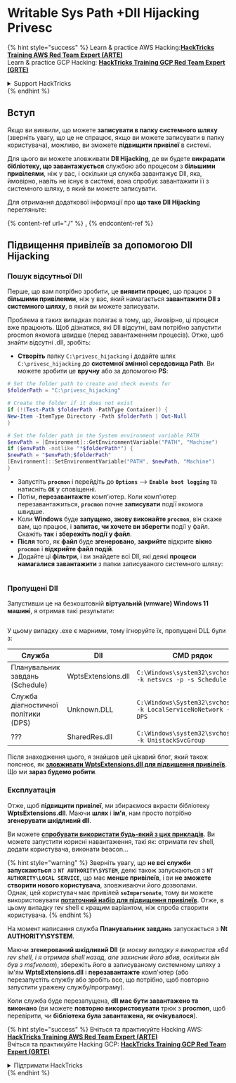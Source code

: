 # Writable Sys Path +Dll Hijacking Privesc

{% hint style="success" %}
Learn & practice AWS Hacking:<img src="/.gitbook/assets/arte.png" alt="" data-size="line">[**HackTricks Training AWS Red Team Expert (ARTE)**](https://training.hacktricks.xyz/courses/arte)<img src="/.gitbook/assets/arte.png" alt="" data-size="line">\
Learn & practice GCP Hacking: <img src="/.gitbook/assets/grte.png" alt="" data-size="line">[**HackTricks Training GCP Red Team Expert (GRTE)**<img src="/.gitbook/assets/grte.png" alt="" data-size="line">](https://training.hacktricks.xyz/courses/grte)

<details>

<summary>Support HackTricks</summary>

* Check the [**subscription plans**](https://github.com/sponsors/carlospolop)!
* **Join the** 💬 [**Discord group**](https://discord.gg/hRep4RUj7f) or the [**telegram group**](https://t.me/peass) or **follow** us on **Twitter** 🐦 [**@hacktricks\_live**](https://twitter.com/hacktricks\_live)**.**
* **Share hacking tricks by submitting PRs to the** [**HackTricks**](https://github.com/carlospolop/hacktricks) and [**HackTricks Cloud**](https://github.com/carlospolop/hacktricks-cloud) github repos.

</details>
{% endhint %}

## Вступ

Якщо ви виявили, що можете **записувати в папку системного шляху** (зверніть увагу, що це не спрацює, якщо ви можете записувати в папку користувача), можливо, ви зможете **підвищити привілеї** в системі.

Для цього ви можете зловживати **Dll Hijacking**, де ви будете **викрадати бібліотеку, що завантажується** службою або процесом з **більшими привілеями**, ніж у вас, і оскільки ця служба завантажує Dll, яка, ймовірно, навіть не існує в системі, вона спробує завантажити її з системного шляху, в який ви можете записувати.

Для отримання додаткової інформації про **що таке Dll Hijacking** перегляньте:

{% content-ref url="./" %}
[.](./)
{% endcontent-ref %}

## Підвищення привілеїв за допомогою Dll Hijacking

### Пошук відсутньої Dll

Перше, що вам потрібно зробити, це **виявити процес**, що працює з **більшими привілеями**, ніж у вас, який намагається **завантажити Dll з системного шляху**, в який ви можете записувати.

Проблема в таких випадках полягає в тому, що, ймовірно, ці процеси вже працюють. Щоб дізнатися, які Dll відсутні, вам потрібно запустити procmon якомога швидше (перед завантаженням процесів). Отже, щоб знайти відсутні .dll, зробіть:

* **Створіть** папку `C:\privesc_hijacking` і додайте шлях `C:\privesc_hijacking` до **системної змінної середовища Path**. Ви можете зробити це **вручну** або за допомогою **PS**:
```powershell
# Set the folder path to create and check events for
$folderPath = "C:\privesc_hijacking"

# Create the folder if it does not exist
if (!(Test-Path $folderPath -PathType Container)) {
New-Item -ItemType Directory -Path $folderPath | Out-Null
}

# Set the folder path in the System environment variable PATH
$envPath = [Environment]::GetEnvironmentVariable("PATH", "Machine")
if ($envPath -notlike "*$folderPath*") {
$newPath = "$envPath;$folderPath"
[Environment]::SetEnvironmentVariable("PATH", $newPath, "Machine")
}
```
* Запустіть **`procmon`** і перейдіть до **`Options`** --> **`Enable boot logging`** та натисніть **`OK`** у сповіщенні.
* Потім, **перезавантажте** комп'ютер. Коли комп'ютер перезавантажиться, **`procmon`** почне **записувати** події якомога швидше.
* Коли **Windows** буде **запущено, знову виконайте `procmon`**, він скаже вам, що працює, і **запитає, чи хочете ви зберегти** події у файл. Скажіть **так** і **збережіть події у файл**.
* **Після** того, як **файл** буде **згенеровано**, **закрийте** відкрите **вікно `procmon`** і **відкрийте файл подій**.
* Додайте ці **фільтри**, і ви знайдете всі Dll, які деякі **процеси намагалися завантажити** з папки записуваного системного шляху:

<figure><img src="../../../.gitbook/assets/image (945).png" alt=""><figcaption></figcaption></figure>

### Пропущені Dll

Запустивши це на безкоштовній **віртуальній (vmware) Windows 11 машині**, я отримав такі результати:

<figure><img src="../../../.gitbook/assets/image (607).png" alt=""><figcaption></figcaption></figure>

У цьому випадку .exe є марними, тому ігноруйте їх, пропущені DLL були з:

| Служба                         | Dll                | CMD рядок                                                             |
| ------------------------------- | ------------------ | -------------------------------------------------------------------- |
| Планувальник завдань (Schedule)       | WptsExtensions.dll | `C:\Windows\system32\svchost.exe -k netsvcs -p -s Schedule`          |
| Служба діагностичної політики (DPS) | Unknown.DLL        | `C:\Windows\System32\svchost.exe -k LocalServiceNoNetwork -p -s DPS` |
| ???                             | SharedRes.dll      | `C:\Windows\system32\svchost.exe -k UnistackSvcGroup`                |

Після знаходження цього, я знайшов цей цікавий блог, який також пояснює, як [**зловживати WptsExtensions.dll для підвищення привілеїв**](https://juggernaut-sec.com/dll-hijacking/#Windows\_10\_Phantom\_DLL\_Hijacking\_-\_WptsExtensionsdll). Що ми **зараз будемо робити**.

### Експлуатація

Отже, щоб **підвищити привілеї**, ми збираємося вкрасти бібліотеку **WptsExtensions.dll**. Маючи **шлях** і **ім'я**, нам просто потрібно **згенерувати шкідливий dll**.

Ви можете [**спробувати використати будь-який з цих прикладів**](./#creating-and-compiling-dlls). Ви можете запустити корисні навантаження, такі як: отримати rev shell, додати користувача, виконати beacon...

{% hint style="warning" %}
Зверніть увагу, що **не всі служби запускаються** з **`NT AUTHORITY\SYSTEM`**, деякі також запускаються з **`NT AUTHORITY\LOCAL SERVICE`**, що має **менше привілеїв**, і ви **не зможете створити нового користувача**, зловживаючи його дозволами.\
Однак, цей користувач має привілей **`seImpersonate`**, тому ви можете використовувати [**потаточний набір для підвищення привілеїв**](../roguepotato-and-printspoofer.md). Отже, в цьому випадку rev shell є кращим варіантом, ніж спроба створити користувача.
{% endhint %}

На момент написання служба **Планувальник завдань** запускається з **Nt AUTHORITY\SYSTEM**.

Маючи **згенерований шкідливий Dll** (_в моєму випадку я використав x64 rev shell, і я отримав shell назад, але захисник його вбив, оскільки він був з msfvenom_), збережіть його в записуваному системному шляху з ім'ям **WptsExtensions.dll** і **перезавантажте** комп'ютер (або перезапустіть службу або зробіть все, що потрібно, щоб повторно запустити уражену службу/програму).

Коли служба буде перезапущена, **dll має бути завантажено та виконано** (ви можете **повторно використовувати** трюк з **procmon**, щоб перевірити, чи **бібліотека була завантажена, як очікувалося**).

{% hint style="success" %}
Вчіться та практикуйте Hacking AWS:<img src="/.gitbook/assets/arte.png" alt="" data-size="line">[**HackTricks Training AWS Red Team Expert (ARTE)**](https://training.hacktricks.xyz/courses/arte)<img src="/.gitbook/assets/arte.png" alt="" data-size="line">\
Вчіться та практикуйте Hacking GCP: <img src="/.gitbook/assets/grte.png" alt="" data-size="line">[**HackTricks Training GCP Red Team Expert (GRTE)**<img src="/.gitbook/assets/grte.png" alt="" data-size="line">](https://training.hacktricks.xyz/courses/grte)

<details>

<summary>Підтримати HackTricks</summary>

* Перевірте [**плани підписки**](https://github.com/sponsors/carlospolop)!
* **Приєднуйтесь до** 💬 [**групи Discord**](https://discord.gg/hRep4RUj7f) або [**групи Telegram**](https://t.me/peass) або **слідкуйте** за нами в **Twitter** 🐦 [**@hacktricks\_live**](https://twitter.com/hacktricks\_live)**.**
* **Діліться хакерськими трюками, надсилаючи PR до** [**HackTricks**](https://github.com/carlospolop/hacktricks) та [**HackTricks Cloud**](https://github.com/carlospolop/hacktricks-cloud) репозиторіїв на github.

</details>
{% endhint %}

